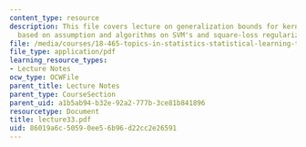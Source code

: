 ```yaml
---
content_type: resource
description: This file covers lecture on generalization bounds for kernel methods
  based on assumption and algorithms on SVM's and square-loss regularization.
file: /media/courses/18-465-topics-in-statistics-statistical-learning-theory-spring-2007/86019a6c50590ee56b96d22cc2e26591_lecture33.pdf
file_type: application/pdf
learning_resource_types:
- Lecture Notes
ocw_type: OCWFile
parent_title: Lecture Notes
parent_type: CourseSection
parent_uid: a1b5ab94-b32e-92a2-777b-3ce81b841896
resourcetype: Document
title: lecture33.pdf
uid: 86019a6c-5059-0ee5-6b96-d22cc2e26591
---
```

